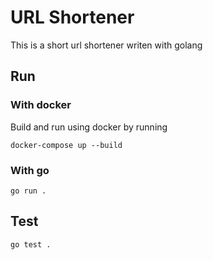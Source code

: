 # URL Shortener

This is a short url shortener writen with golang

## Run

### With docker

Build and run using docker by running

```
docker-compose up --build
```

### With go

```
go run .
```

## Test

```
go test .
```
